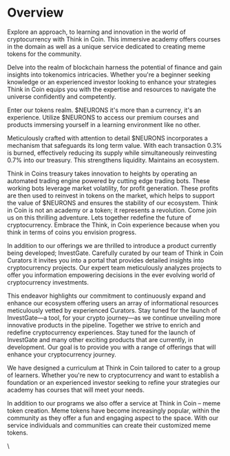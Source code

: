 # Overview

Explore an approach, to learning and innovation in the world of cryptocurrency with Think in Coin. This immersive academy offers courses in the domain as well as a unique service dedicated to creating meme tokens for the community.

Delve into the realm of blockchain harness the potential of finance and gain insights into tokenomics intricacies. Whether you're a beginner seeking knowledge or an experienced investor looking to enhance your strategies Think in Coin equips you with the expertise and resources to navigate the universe confidently and competently.

Enter our tokens realm. $NEURONS it's more than a currency, it's an experience. Utilize $NEURONS to access our premium courses and products immersing yourself in a learning environment like no other.

Meticulously crafted with attention to detail $NEURONS incorporates a mechanism that safeguards its long term value. With each transaction 0.3% is burned, effectively reducing its supply while simultaneously reinvesting 0.7% into our treasury. This strengthens liquidity. Maintains an ecosystem.

Think in Coins treasury takes innovation to heights by operating an automated trading engine powered by cutting edge trading bots. These working bots leverage market volatility, for profit generation. These profits are then used to reinvest in tokens on the market, which helps to support the value of $NEURONS and ensures the stability of our ecosystem. Think in Coin is not an academy or a token; it represents a revolution. Come join us on this thrilling adventure. Lets together redefine the future of cryptocurrency. Embrace the Think, in Coin experience because when you think in terms of coins you envision progress.

In addition to our offerings we are thrilled to introduce a product currently being developed; InvestGate. Carefully curated by our team of Think in Coin Curators it invites you into a portal that provides detailed insights into cryptocurrency projects. Our expert team meticulously analyzes projects to offer you information empowering decisions in the ever evolving world of cryptocurrency investments.

This endeavor highlights our commitment to continuously expand and enhance our ecosystem offering users an array of informational resources meticulously vetted by experienced Curators. Stay tuned for the launch of InvestGate—a tool, for your crypto journey—as we continue unveiling more innovative products in the pipeline. Together we strive to enrich and redefine cryptocurrency experiences. Stay tuned for the launch of InvestGate and many other exciting products that are currently, in development. Our goal is to provide you with a range of offerings that will enhance your cryptocurrency journey.

We have designed a curriculum at Think in Coin tailored to cater to a group of learners. Whether you're new to cryptocurrency and want to establish a foundation or an experienced investor seeking to refine your strategies our academy has courses that will meet your needs.

In addition to our programs we also offer a service at Think in Coin – meme token creation. Meme tokens have become increasingly popular, within the community as they offer a fun and engaging aspect to the space. With our service individuals and communities can create their customized meme tokens.

\
